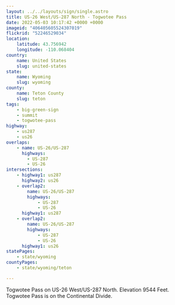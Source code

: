 ```yaml
---
layout: ../../layouts/sign/single.astro
title: US-26 West/US-287 North - Togwotee Pass
date: 2022-05-03 10:17:42 +0000 +0000
imageid: "406405605524307019"
flickrid: "52246529034"
location:
    latitude: 43.756942
    longitude: -110.068404
country:
    name: United States
    slug: united-states
state:
    name: Wyoming
    slug: wyoming
county:
    name: Teton County
    slug: teton
tags:
    - big-green-sign
    - summit
    - togwotee-pass
highway:
    - us287
    - us26
overlaps:
    - name: US-26/US-287
      highways:
        - US-287
        - US-26
intersections:
    - highway1: us287
      highway2: us26
    - overlap2:
        name: US-26/US-287
        highways:
            - US-287
            - US-26
      highway1: us287
    - overlap2:
        name: US-26/US-287
        highways:
            - US-287
            - US-26
      highway1: us26
statePages:
    - state/wyoming
countyPages:
    - state/wyoming/teton

---
```

Togwotee Pass on US-26 West/US-287 North.  Elevation 9544 Feet.  Togwotee Pass is on the Continental Divide. 